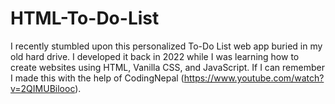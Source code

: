 # HTML-To-Do-List
I recently stumbled upon this personalized To-Do List web app buried in my old hard drive. I developed it back in 2022 while I was learning how to create websites using HTML, Vanilla CSS, and JavaScript. If I can remember I made this with the help of CodingNepal (https://www.youtube.com/watch?v=2QIMUBilooc).
